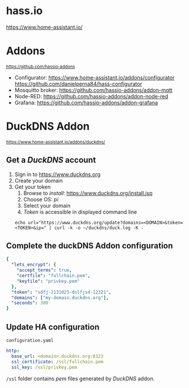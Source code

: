 # hass.io

https://www.home-assistant.io/

# Addons 
<small>https://github.com/hassio-addons</small>

- Configurator: https://www.home-assistant.io/addons/configurator https://github.com/danielperna84/hass-configurator
- Mosquitto broker: https://github.com/hassio-addons/addon-mqtt
- Node-RED: https://github.com/hassio-addons/addon-node-red
- Grafana: https://github.com/hassio-addons/addon-grafana

# DuckDNS Addon
<small>https://www.home-assistant.io/addons/duckdns/</small>  

## Get a _DuckDNS_ account

1. Sign in to https://www.duckdns.org
1. Create your domain
1. Get your token
    1. Browse to _install_: https://www.duckdns.org/install.jsp
    1. Choose OS: _pi_
    1. Select your domain
    1. _Token_ is accessible in displayed command line
    ```
    echo url="https://www.duckdns.org/update?domains=<DOMAIN>&token=<TOKEN>&ip=" | curl -k -o ~/duckdns/duck.log -K -
    ```

## Complete the duckDNS Addon configuration
```yaml
{
  "lets_encrypt": {
    "accept_terms": true,
    "certfile": "fullchain.pem",
    "keyfile": "privkey.pem"
  },
  "token": "sdfj-2131023-dslfjsd-12321",
  "domains": ["my-domain.duckdns.org"],
  "seconds": 300
}
```
 
## Update HA configuration
`configuration.yaml`
````yaml
http:
  base_url: <domain>.duckdns.org:8123
  ssl_certificate: /ssl/fullchain.pem
  ssl_key: /ssl/privkey.pem
````

`/ssl` folder contains _pem_ files generated by _DuckDNS_ addon.